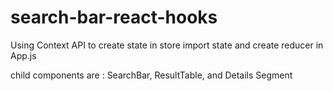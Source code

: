 # search-bar-react-hooks

Using Context API to create state in store
import state and create reducer in App.js

child components are : SearchBar, ResultTable, and Details Segment
